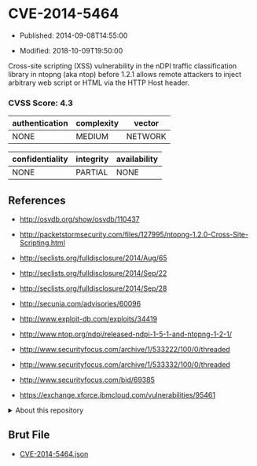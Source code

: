 # CVE-2014-5464

- Published: 2014-09-08T14:55:00

- Modified: 2018-10-09T19:50:00

Cross-site scripting (XSS) vulnerability in the nDPI traffic classification library in ntopng (aka ntop) before 1.2.1 allows remote attackers to inject arbitrary web script or HTML via the HTTP Host header.

### CVSS Score: **4.3**

| authentication | complexity | vector |
| --- | --- | --- |
| NONE | MEDIUM | NETWORK |

| confidentiality | integrity | availability |
| --- | --- | --- |
| NONE | PARTIAL | NONE |

## References

* http://osvdb.org/show/osvdb/110437

* http://packetstormsecurity.com/files/127995/ntopng-1.2.0-Cross-Site-Scripting.html

* http://seclists.org/fulldisclosure/2014/Aug/65

* http://seclists.org/fulldisclosure/2014/Sep/22

* http://seclists.org/fulldisclosure/2014/Sep/28

* http://secunia.com/advisories/60096

* http://www.exploit-db.com/exploits/34419

* http://www.ntop.org/ndpi/released-ndpi-1-5-1-and-ntopng-1-2-1/

* http://www.securityfocus.com/archive/1/533222/100/0/threaded

* http://www.securityfocus.com/archive/1/533332/100/0/threaded

* http://www.securityfocus.com/bid/69385

* https://exchange.xforce.ibmcloud.com/vulnerabilities/95461

<details>
<summary>About this repository</summary> 

  This repository is part of the project [Live Hack CVE](https://github.com/Live-Hack-CVE). Main website can be found [www.live-hack.org](https://www.live-hack.org) 
  
  Made by [Sn0wAlice](https://github.com/Sn0wAlice) for the people that care about security and need to have a feed of the latest CVEs. Hope you enjoy it, don't forget to star the repo and follow me on [Twitter](https://twitter.com/Sn0wAlice) and [Github](https://github.com/Sn0wAlice). And that is my [personnal website](https://www.alice-snow.me/)

  - [Home Page](https://github.com/Live-Hack-CVE)
  - [Framework](https://github.com/Live-Hack-CVE/cve-framework)
  - [CVE database](https://github.com/Live-Hack-CVE/full_database)
  - [Changelog](https://github.com/Live-Hack-CVE/Changelog)
</details>

## Brut File

* [CVE-2014-5464.json](https://raw.githubusercontent.com/Live-Hack-CVE/full_database/main/cves/2014/CVE-2014-5464.json)

